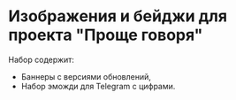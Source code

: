 # Изображения и бейджи для проекта "Проще говоря"

Набор содержит:

- Баннеры с версиями обновлений,
- Набор эможди для Telegram с цифрами.
